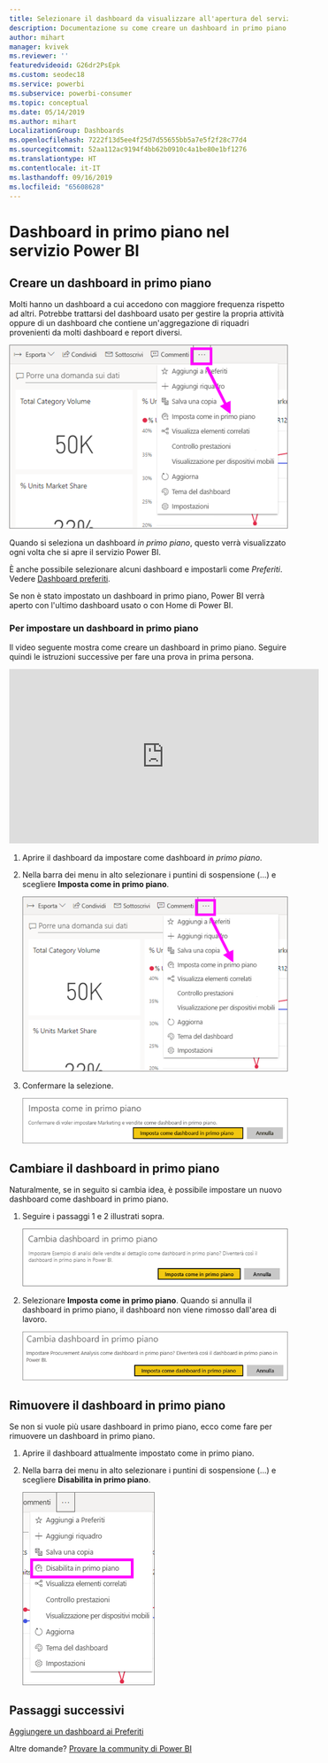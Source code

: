 ```yaml
---
title: Selezionare il dashboard da visualizzare all'apertura del servizio Power BI
description: Documentazione su come creare un dashboard in primo piano nel servizio Power BI
author: mihart
manager: kvivek
ms.reviewer: ''
featuredvideoid: G26dr2PsEpk
ms.custom: seodec18
ms.service: powerbi
ms.subservice: powerbi-consumer
ms.topic: conceptual
ms.date: 05/14/2019
ms.author: mihart
LocalizationGroup: Dashboards
ms.openlocfilehash: 7222f13d5ee4f25d7d55655bb5a7e5f2f28c77d4
ms.sourcegitcommit: 52aa112ac9194f4bb62b0910c4a1be80e1bf1276
ms.translationtype: HT
ms.contentlocale: it-IT
ms.lasthandoff: 09/16/2019
ms.locfileid: "65608628"
---
```

# <a name="featured-dashboards-in-power-bi-service"></a>Dashboard in primo piano nel servizio Power BI
## <a name="create-a-featured-dashboard"></a>Creare un dashboard in primo piano
Molti hanno un dashboard a cui accedono con maggiore frequenza rispetto ad altri.  Potrebbe trattarsi del dashboard usato per gestire la propria attività oppure di un dashboard che contiene un'aggregazione di riquadri provenienti da molti dashboard e report diversi.

![Icona Imposta come in primo piano](./media/end-user-featured/power-bi-dropdown.png)

Quando si seleziona un dashboard *in primo piano*, questo verrà visualizzato ogni volta che si apre il servizio Power BI.  

È anche possibile selezionare alcuni dashboard e impostarli come *Preferiti*. Vedere [Dashboard preferiti](end-user-favorite.md).

Se non è stato impostato un dashboard in primo piano, Power BI verrà aperto con l'ultimo dashboard usato o con Home di Power BI.  

### <a name="to-set-a-dashboard-as-featured"></a>Per impostare un dashboard **in primo piano**
Il video seguente mostra come creare un dashboard in primo piano. Seguire quindi le istruzioni successive per fare una prova in prima persona.

<iframe width="560" height="315" src="https://www.youtube.com/embed/G26dr2PsEpk" frameborder="0" allowfullscreen></iframe>



1. Aprire il dashboard da impostare come dashboard *in primo piano*. 
2. Nella barra dei menu in alto selezionare i puntini di sospensione (...) e scegliere **Imposta come in primo piano**.  
   
    ![Icona Imposta come in primo piano](./media/end-user-featured/power-bi-dropdown.png)
3. Confermare la selezione.
   
    ![Dashboard impostato in primo piano](./media/end-user-featured/power-bi-featured-confirm.png)

## <a name="change-the-featured-dashboard"></a>Cambiare il dashboard in primo piano
Naturalmente, se in seguito si cambia idea, è possibile impostare un nuovo dashboard come dashboard in primo piano.

1. Seguire i passaggi 1 e 2 illustrati sopra.
   
    ![Finestra Cambia dashboard in primo piano](./media/end-user-featured/power-bi-change-feature.png)
2. Selezionare **Imposta come in primo piano**. Quando si annulla il dashboard in primo piano, il dashboard non viene rimosso dall'area di lavoro.  
   
    ![Messaggio di operazione completata](./media/end-user-featured/power-bi-unfeature-new.png)

## <a name="remove-the-featured-dashboard"></a>Rimuovere il dashboard in primo piano
Se non si vuole più usare dashboard in primo piano, ecco come fare per rimuovere un dashboard in primo piano.

1. Aprire il dashboard attualmente impostato come in primo piano.
2. Nella barra dei menu in alto selezionare i puntini di sospensione (...) e scegliere **Disabilita in primo piano**.

    ![Disabilita dashboard in primo piano selezionato](./media/end-user-featured/power-bi-unfeature-newer.png)
   
## <a name="next-steps"></a>Passaggi successivi
[Aggiungere un dashboard ai Preferiti](end-user-favorite.md)

Altre domande? [Provare la community di Power BI](http://community.powerbi.com/)

